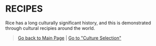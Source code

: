 # RECIPES
Rice has a long culturally significant history, and this is demonstrated through cultural recipies around the world. 


> [Go back to Main Page](../rice.md) | [Go to "Culture Selection"](../Cultures/Culture_Selection.md)

